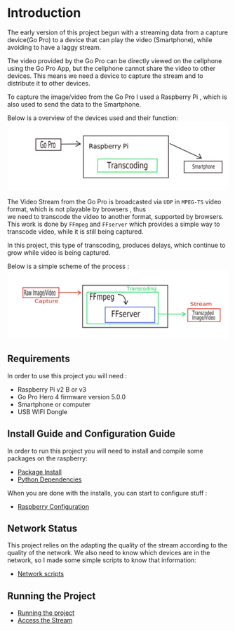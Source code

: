 # Introduction

The early version of this project begun with a streaming data from a capture device(Go Pro) to a device that can play the video 
(Smartphone), while avoiding to have a laggy stream.

The video provided by the Go Pro can be directly viewed on the cellphone using the Go Pro App, but the cellphone cannot share 
the video to other devices. This means we need a device to capture the stream and to distribute it to other devices.

To capture the image/video from the Go Pro I used a Raspberry Pi , which is also used to send the data to the Smartphone.

Below is a overview of the devices used and their function:
![Overview](./images/arch_top.jpeg)

The Video Stream from the Go Pro is broadcasted via `UDP` in `MPEG-TS` video format, which is not playable by browsers , thus  
we need to transcode the video to another format, supported by browsers. This work is done by `FFmpeg` and `FFserver` which 
provides a simple way to transcode video, while it is still being captured.

In this project, this type of transcoding, produces delays, which continue to grow while video is being captured.

Below is a simple scheme of the process :
![Scheme](./images/arch.jpeg)

## Requirements

In order to use this project you will need : 

* Raspberry Pi v2 B or v3
* Go Pro Hero 4 firmware version 5.0.0
* Smartphone or computer
* USB WIFI Dongle

## Install Guide and Configuration Guide
In order to run this project you will need to install and compile some packages on  the raspberry:

* [Package Install](./dependencies/README.md)
* [Python Dependencies](./dependencies/Python.md)

When you are done with the installs, you can start to configure stuff :

* [Raspberry Configuration](./Configuration/README.md)

## Network Status

This project relies on the adapting the quality of the stream according to the quality of the network. We also need to know 
which devices are in the network, so I made some simple scripts to know that information:
* [Network scripts](./source/Network.md)

## Running the Project 


* [Running the project](./source/Running.md)
* [Access the Stream](./source/Test.md)



